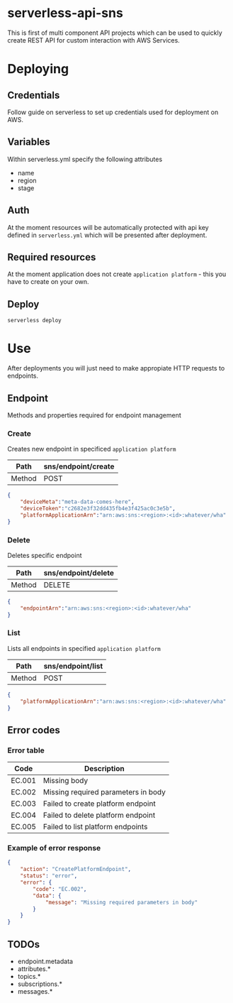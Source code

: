# serverless-api-sns
This is first of multi component API projects which can be used to quickly create REST API for custom interaction with AWS Services.

# Deploying 

## Credentials 
Follow guide on serverless to set up credentials used for deployment on AWS.

## Variables 
Within serverless.yml specify the following attributes 
* name 
* region 
* stage 

## Auth 
At the moment resources will be automatically protected with api key defined in `serverless.yml` which will be presented after deployment.

## Required resources
At the moment application does not create `application platform` - this you have to create on your own. 

## Deploy 
```
serverless deploy 
```

# Use
After deployments you will just need to make appropiate HTTP requests to endpoints. 
## Endpoint 
Methods and properties required for endpoint management 
### Create 
Creates new endpoint in specificed `application platform`

|  Path | sns/endpoint/create  |
|---|---|
|  Method | POST  | 

```json
{
    "deviceMeta":"meta-data-comes-here",    
    "deviceToken":"c2682e3f32dd435fb4e3f425ac0c3e5b",    
    "platformApplicationArn":"arn:aws:sns:<region>:<id>:whatever/wha"    
}
``` 

### Delete
Deletes specific endpoint

|  Path | sns/endpoint/delete  |
|---|---|
|  Method | DELETE  | 

```json
{
    "endpointArn":"arn:aws:sns:<region>:<id>:whatever/wha"    
}
``` 

### List
Lists all endpoints in specified `application platform`

|  Path | sns/endpoint/list  |
|---|---|
|  Method | POST  | 

```json
{
    "platformApplicationArn":"arn:aws:sns:<region>:<id>:whatever/wha"    
}
``` 

## Error codes 
### Error table
|  Code | Description  |
|---|---|
|  EC.001 | Missing body  | 
|  EC.002 | Missing required parameters in body  | 
|  EC.003 | Failed to create platform endpoint   | 
|  EC.004 | Failed to delete platform endpoint   | 
|  EC.005 | Failed to list platform endpoints   | 
### Example of error response 
```json
{
    "action": "CreatePlatformEndpoint",
    "status": "error",
    "error": {
        "code": "EC.002",
        "data": {
            "message": "Missing required parameters in body"
        }
    }
}
```


## TODOs 
* endpoint.metadata
* attributes.*
* topics.* 
* subscriptions.*
* messages.*


